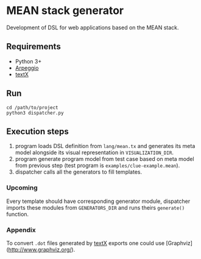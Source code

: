 # MEAN stack generator
Development of DSL for web applications based on the MEAN stack.

## Requirements
- Python 3+
- [Arpeggio](https://github.com/igordejanovic/Arpeggio)
- [textX](https://github.com/igordejanovic/textX)

## Run
```
cd /path/to/project
python3 dispatcher.py
```
## Execution steps
1. program loads DSL definition from ```lang/mean.tx``` and generates its meta model alongside its visual representation in  ```VISUALIZATION_DIR```.
2. program generate program model from test case based on meta model from previous step (test program is ```examples/clue-example.mean```).
3. dispatcher calls all the generators to fill templates.

### Upcoming
Every template should have corresponding generator module, dispatcher imports these modules from ```GENERATORS_DIR``` and runs theirs ```generate()``` function.

### Appendix
To convert ```.dot``` files generated by [textX](https://github.com/igordejanovic/textX) exports one could use [Graphviz] (http://www.graphviz.org/).

